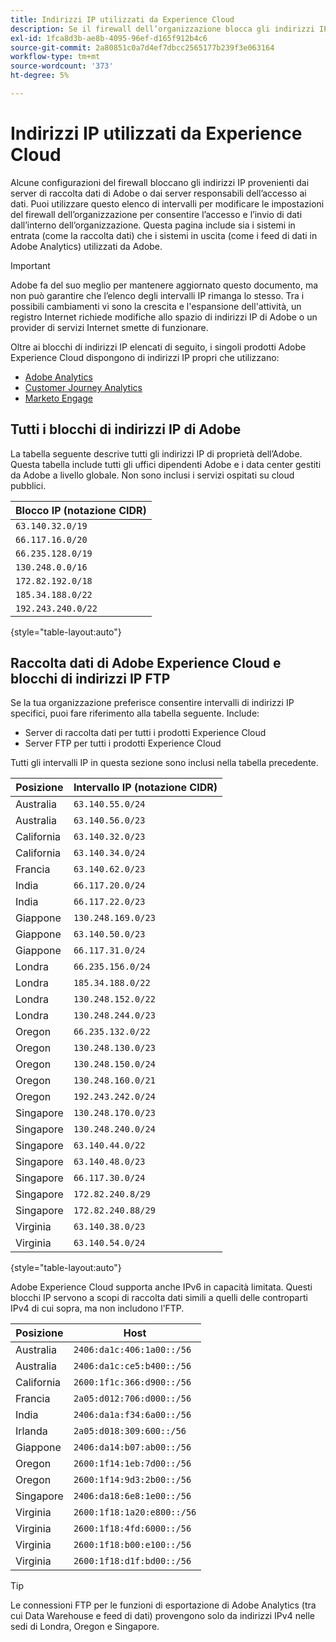 ```yaml
---
title: Indirizzi IP utilizzati da Experience Cloud
description: Se il firewall dell’organizzazione blocca gli indirizzi IP provenienti da Adobe, utilizza questo elenco per aggiornare le impostazioni del firewall.
exl-id: 1fca8d3b-ae8b-4095-96ef-d165f912b4c6
source-git-commit: 2a80851c0a7d4ef7dbcc2565177b239f3e063164
workflow-type: tm+mt
source-wordcount: '373'
ht-degree: 5%

---
```


# Indirizzi IP utilizzati da Experience Cloud

Alcune configurazioni del firewall bloccano gli indirizzi IP provenienti dai server di raccolta dati di Adobe o dai server responsabili dell’accesso ai dati. Puoi utilizzare questo elenco di intervalli per modificare le impostazioni del firewall dell’organizzazione per consentire l’accesso e l’invio di dati dall’interno dell’organizzazione. Questa pagina include sia i sistemi in entrata (come la raccolta dati) che i sistemi in uscita (come i feed di dati in Adobe Analytics) utilizzati da Adobe.

>[!IMPORTANT]
>
>Adobe fa del suo meglio per mantenere aggiornato questo documento, ma non può garantire che l’elenco degli intervalli IP rimanga lo stesso. Tra i possibili cambiamenti vi sono la crescita e l&#39;espansione dell&#39;attività, un registro Internet richiede modifiche allo spazio di indirizzi IP di Adobe o un provider di servizi Internet smette di funzionare.

Oltre ai blocchi di indirizzi IP elencati di seguito, i singoli prodotti Adobe Experience Cloud dispongono di indirizzi IP propri che utilizzano:

* [Adobe Analytics](https://experienceleague.adobe.com/en/docs/analytics/technotes/ip-addresses)
* [Customer Journey Analytics](https://experienceleague.adobe.com/en/docs/analytics-platform/using/technotes/ip-addresses)
* [Marketo Engage](https://experienceleague.adobe.com/en/docs/marketo/using/getting-started/initial-setup/configure-protocols-for-marketo#step-allowlist-marketo-ips)

## Tutti i blocchi di indirizzi IP di Adobe

La tabella seguente descrive tutti gli indirizzi IP di proprietà dell’Adobe. Questa tabella include tutti gli uffici dipendenti Adobe e i data center gestiti da Adobe a livello globale. Non sono inclusi i servizi ospitati su cloud pubblici.

| Blocco IP (notazione CIDR) |
| --- |
| `63.140.32.0/19` |
| `66.117.16.0/20` |
| `66.235.128.0/19` |
| `130.248.0.0/16` |
| `172.82.192.0/18` |
| `185.34.188.0/22` |
| `192.243.240.0/22` |

{style="table-layout:auto"}

## Raccolta dati di Adobe Experience Cloud e blocchi di indirizzi IP FTP

Se la tua organizzazione preferisce consentire intervalli di indirizzi IP specifici, puoi fare riferimento alla tabella seguente. Include:

* Server di raccolta dati per tutti i prodotti Experience Cloud
* Server FTP per tutti i prodotti Experience Cloud

Tutti gli intervalli IP in questa sezione sono inclusi nella tabella precedente.

| Posizione | Intervallo IP (notazione CIDR) |
| --- | --- |
| Australia | `63.140.55.0/24` |
| Australia | `63.140.56.0/23` |
| California | `63.140.32.0/23` |
| California | `63.140.34.0/24` |
| Francia | `63.140.62.0/23` |
| India | `66.117.20.0/24` |
| India | `66.117.22.0/23` |
| Giappone | `130.248.169.0/23` |
| Giappone | `63.140.50.0/23` |
| Giappone | `66.117.31.0/24` |
| Londra | `66.235.156.0/24` |
| Londra | `185.34.188.0/22` |
| Londra | `130.248.152.0/22` |
| Londra | `130.248.244.0/23` |
| Oregon | `66.235.132.0/22` |
| Oregon | `130.248.130.0/23` |
| Oregon | `130.248.150.0/24` |
| Oregon | `130.248.160.0/21` |
| Oregon | `192.243.242.0/24` |
| Singapore | `130.248.170.0/23` |
| Singapore | `130.248.240.0/24` |
| Singapore | `63.140.44.0/22` |
| Singapore | `63.140.48.0/23` |
| Singapore | `66.117.30.0/24` |
| Singapore | `172.82.240.8/29` |
| Singapore | `172.82.240.88/29` |
| Virginia | `63.140.38.0/23` |
| Virginia | `63.140.54.0/24` |

{style="table-layout:auto"}

Adobe Experience Cloud supporta anche IPv6 in capacità limitata. Questi blocchi IP servono a scopi di raccolta dati simili a quelli delle controparti IPv4 di cui sopra, ma non includono l’FTP.

| Posizione | Host |
| --- | --- |
| Australia | `2406:da1c:406:1a00::/56` |
| Australia | `2406:da1c:ce5:b400::/56` |
| California | `2600:1f1c:366:d900::/56` |
| Francia | `2a05:d012:706:d000::/56` |
| India | `2406:da1a:f34:6a00::/56` |
| Irlanda | `2a05:d018:309:600::/56` |
| Giappone | `2406:da14:b07:ab00::/56` |
| Oregon | `2600:1f14:1eb:7d00::/56` |
| Oregon | `2600:1f14:9d3:2b00::/56` |
| Singapore | `2406:da18:6e8:1e00::/56` |
| Virginia | `2600:1f18:1a20:e800::/56` |
| Virginia | `2600:1f18:4fd:6000::/56` |
| Virginia | `2600:1f18:b00:e100::/56` |
| Virginia | `2600:1f18:d1f:bd00::/56` |

>[!TIP]
>
>Le connessioni FTP per le funzioni di esportazione di Adobe Analytics (tra cui Data Warehouse e feed di dati) provengono solo da indirizzi IPv4 nelle sedi di Londra, Oregon e Singapore.
